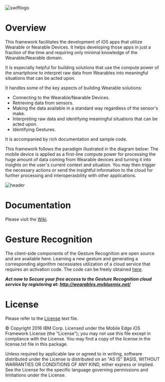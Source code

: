 ![swiftlogo](https://cloud.githubusercontent.com/assets/13234255/13202965/cfe9dafc-d8b3-11e5-96ed-4aadaf169448.png)

# Overview
This framework facilitates the development of iOS apps that utilize Wearable or Nearable Devices. It helps developing those apps in just a fraction of the time and requiring only minimal knowledge of the Wearable/Nearable domain.

It is especially helpful for building solutions that use the compute power of the smartphone to interpret raw data from Wearables into meaningful situations that can be acted upon.

It handles some of the key aspects of building Wearable solutions:
- Connecting to the Wearable/Nearable Devices.
- Retrieving data from sensors.
- Making the data available in a standard way regardless of the sensor's make.
- Interpreting raw data and identifying meaningful situations that can be acted upon.
- Identifying Gestures.

It is accompanied by rich documentation and sample code.

This framework follows the paradigm illustrated in the diagram below: 
The mobile device is applied as a first-line compute power for processing the huge amount of data coming from Wearable devices and turning it into insights on the user's current context and situation. You may then trigger the necessary actions or send the insightful information to the cloud for further processing and interoperasbility with other applications.

![header](https://cloud.githubusercontent.com/assets/16938963/12744518/6b4d7b82-c99d-11e5-9a1c-8867a2dc4179.png)


# Documentation
Please visit the [Wiki](https://github.com/ibm-wearables-sdk-for-mobile/ios/wiki).

# Gesture Recognition
The client-side components of the Gesture Recognition are open source and are available here. Learning a new gesture and generating a corresponding algorithm necessiates utilization of a cloud service that requires an activation code. The code can be freely obtained [here](http://wearables.mybluemix.net/).

***Act now to Secure your free access to the Gesture Recognition cloud service by registering at: http://wearables.mybluemix.net/*** 

# License

Please refer to the [License](https://github.com/ibm-wearables-sdk-for-mobile/ios/blob/master/License.txt) text file.

© Copyright 2016 IBM Corp.
  Licensed under the Mobile Edge iOS Framework License (the "License");
  you may not use this file except in compliance with the License. You may find
  a copy of the license in the license.txt file in this package.

  Unless required by applicable law or agreed to in writing, software
  distributed under the License is distributed on an "AS IS" BASIS,
  WITHOUT WARRANTIES OR CONDITIONS OF ANY KIND, either express or implied.
  See the License for the specific language governing permissions and
  limitations under the License.
  
